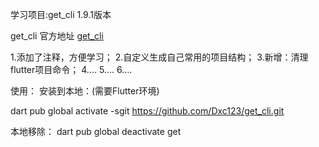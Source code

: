 学习项目:get_cli 1.9.1版本

get_cli 官方地址
[get_cli](https://github.com/jonataslaw/get_cli.git)

1.添加了注释，方便学习；
2.自定义生成自己常用的项目结构；
3.新增：清理 flutter项目命令；
4....
5....
6....

使用： 安装到本地：(需要Flutter环境)

dart pub global activate -sgit https://github.com/Dxc123/get_cli.git

本地移除： dart pub global deactivate get

